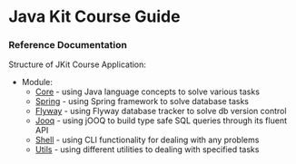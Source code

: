 # Java Kit Course Guide

### Reference Documentation
Structure of JKit Course Application:

* Module:
  * [Core](/module/usage/readme.md) - using Java language concepts to solve various tasks
  * [Spring](/module/spring/data/readme.md) - using Spring framework to solve database tasks
  * [Flyway](/module/flyway/readme.md) - using Flyway database tracker to solve db version control
  * [Jooq](/module/jooq/readme.md) - using jOOQ to build type safe SQL queries through its fluent API
  * [Shell](/module/shell/readme.md) - using CLI functionality for dealing with any problems
  * [Utils](/module/utils/readme.md) - using different utilities to dealing with specified tasks
